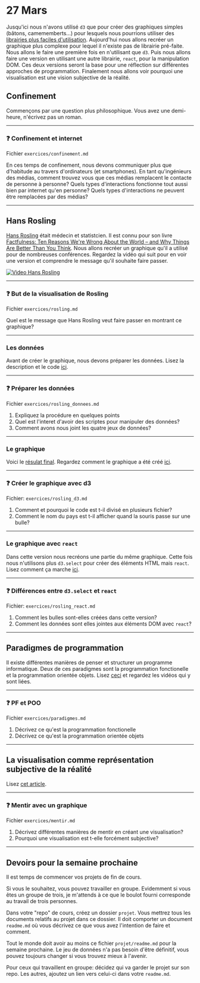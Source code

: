 # 27 Mars

Jusqu'ici nous n'avons utilisé `d3` que pour créer des graphiques simples (bâtons, camememberts...) pour lesquels nous pourrions utiliser des [librairies plus faciles d'utilisation](https://observablehq.com/@idris-maps/graphiques-en-batons). Aujourd'hui nous allons recréer un graphique plus complexe pour lequel il n'existe pas de librairie pré-faite. Nous allons le faire une première fois en n'utilisant que `d3`. Puis nous allons faire une version en utilisant une autre librairie, `react`, pour la manipulation DOM. Ces deux versions seront la base pour une réflection sur différentes approches de programmation. Finalement nous allons voir pourquoi une visualisation est une vision subjective de la réalité.

## Confinement

Commençons par une question plus philosophique. Vous avez une demi-heure, n'écrivez pas un roman.

---

### :question: Confinement et internet

Fichier `exercices/confinement.md`

En ces temps de confinement, nous devons communiquer plus que d'habitude au travers d'ordinateurs (et smartphones). En tant qu'ingénieurs des médias, comment trouvez vous que ces médias remplacent le contacte de personne à personne? Quels types d'interactions fonctionne tout aussi bien par internet qu'en personne? Quels types d'interactions ne peuvent être remplacées par des médias?

---

## Hans Rosling

[Hans Rosling](https://fr.wikipedia.org/wiki/Hans_Rosling) était médecin et statistcien. Il est connu pour son livre [Factfulness: Ten Reasons We're Wrong About the World – and Why Things Are Better Than You Think](https://en.wikipedia.org/wiki/Factfulness:_Ten_Reasons_We%27re_Wrong_About_the_World_%E2%80%93_and_Why_Things_Are_Better_Than_You_Think). Nous allons recréer un graphique qu'il a utilisé pour de nombreuses conférences. Regardez la vidéo qui suit pour en voir une version et comprendre le message qu'il souhaite faire passer.

[![Video Hans Rosling](https://img.youtube.com/vi/jbkSRLYSojo/0.jpg)](https://www.youtube.com/watch?v=jbkSRLYSojo)

---

### :question: But de la visualisation de Rosling

Fichier `exercices/rosling.md`

Quel est le message que Hans Rosling veut faire passer en montrant ce graphique?

---

### Les données

Avant de créer le graphique, nous devons préparer les données. Lisez la description et le code [ici](modules/rosling/data).

---

### :question: Préparer les données

Fichier `exercices/rosling_donnees.md`

1. Expliquez la procédure en quelques points
2. Quel est l'interet d'avoir des scriptes pour manipuler des données?
3. Comment avons nous joint les quatre jeux de données?

---

### Le graphique

Voici le [résulat final](http://heig-datavis2020.surge.sh/20200327/rosling-d3/). Regardez comment le graphique a été créé [ici](modules/rosling/graphique_d3).

---

### :question: Créer le graphique avec d3

Fichier: `exercices/rosling_d3.md`

1. Comment et pourquoi le code est t-il divisé en plusieurs fichier?
2. Comment le nom du pays est t-il afficher quand la souris passe sur une bulle?

---

### Le graphique avec `react`

Dans cette version nous recréons une partie du même graphique. Cette fois nous n'utilisons plus `d3.select` pour créer des éléments HTML mais `react`. Lisez comment ça marche [ici](modules/rosling/graphique_react).

---

### :question: Différences entre `d3.select` et `react`

Fichier: `exercices/rosling_react.md`

1. Comment les bulles sont-elles créées dans cette version?
2. Comment les données sont elles jointes aux éléments DOM avec `react`?

---

## Paradigmes de programmation

Il existe différentes manières de penser et structurer un programme informatique. Deux de ces paradigmes sont la programmation fonctionelle et la programmation orientée objets. Lisez [ceci](modules/paradigmes.md) et regardez les vidéos qui y sont liées.

---

### :question: PF et POO

Fichier `exercices/paradigmes.md`

1. Décrivez ce qu'est la programmation fonctionelle
2. Décrivez ce qu'est la programmation orientée objets

---

## La visualisation comme représentation subjective de la réalité

Lisez [cet article](modules/pas_la_realite).

---

### :question: Mentir avec un graphique

Fichier `exercices/mentir.md`

1. Décrivez différentes manières de mentir en créant une visualisation?
2. Pourquoi une visualisation est t-elle forcément subjective?

---

## Devoirs pour la semaine prochaine

Il est temps de commencer vos projets de fin de cours.

Si vous le souhaitez, vous pouvez travailler en groupe. Evidemment si vous êtes un groupe de trois, je m'attends à ce que le boulot fourni corresponde au travail de trois personnes.

Dans votre "repo" de cours, créez un dossier `projet`. Vous mettrez tous les documents relatifs au projet dans ce dossier. Il doit comporter un document `readme.md` où vous décrivez ce que vous avez l'intention de faire et comment.

Tout le monde doit avoir au moins ce fichier `projet/readme.md` pour la semaine prochaine. Le jeu de données n'a pas besoin d'être définitif, vous pouvez toujours changer si vous trouvez mieux à l'avenir.

Pour ceux qui travaillent en groupe: décidez qui va garder le projet sur son repo. Les autres, ajoutez un lien vers celui-ci dans votre `readme.md`.